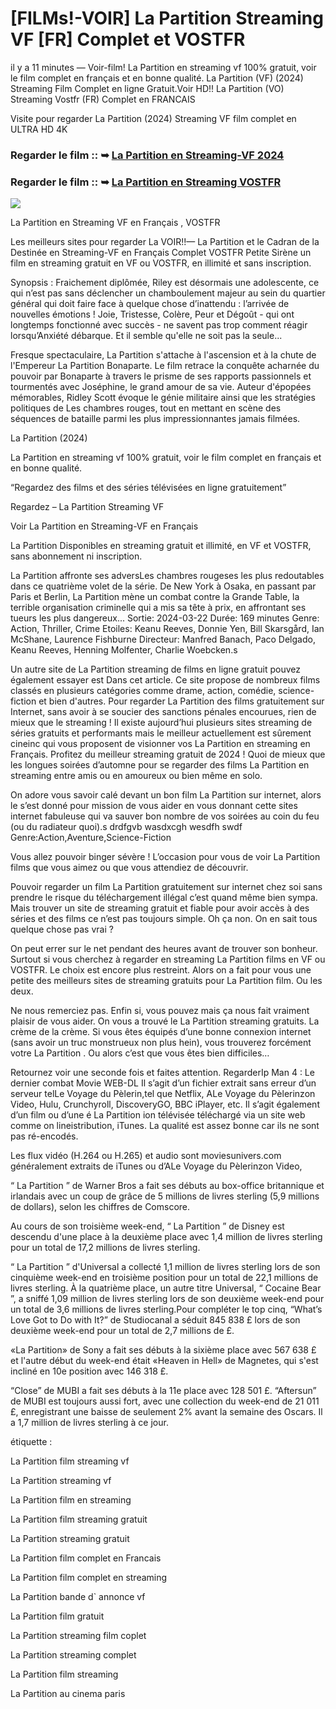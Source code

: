 # [FILMs!-VOIR] La Partition Streaming VF [FR] Complet et VOSTFR

il y a 11 minutes — Voir-film! La Partition en streaming vf 100% gratuit, voir le film complet en français et en bonne qualité. La Partition (VF) (2024) Streaming Film Complet en ligne Gratuit.Voir HD!! La Partition (VO) Streaming Vostfr (FR) Complet en FRANCAIS

Visite pour regarder La Partition (2024) Streaming VF film complet en ULTRA HD 4K

### Regarder le film :: ➥ [La Partition en Streaming-VF 2024](https://t.co/Xa7egeGcsV)

### Regarder le film :: ➥ [La Partition en Streaming VOSTFR](https://t.co/Xa7egeGcsV)

<p dir="auto"><a href="https://t.co/Xa7egeGcsV" title="PLAYNOW" rel="nofollow"><img src="https://i.imgur.com/jhNGoEt.gif" style="max-width: 100%;"></a></p>

La Partition en Streaming VF en Français , VOSTFR

Les meilleurs sites pour regarder La VOIR!!— La Partition et le Cadran de la Destinée en Streaming-VF en Français Complet VOSTFR Petite Sirène un film en streaming gratuit en VF ou VOSTFR, en illimité et sans inscription.

Synopsis : Fraichement diplômée, Riley est désormais une adolescente, ce qui n’est pas sans déclencher un chamboulement majeur au sein du quartier général qui doit faire face à quelque chose d’inattendu : l’arrivée de nouvelles émotions ! Joie, Tristesse, Colère, Peur et Dégoût - qui ont longtemps fonctionné avec succès - ne savent pas trop comment réagir lorsqu’Anxiété débarque. Et il semble qu'elle ne soit pas la seule...

Fresque spectaculaire, La Partition s'attache à l'ascension et à la chute de l'Empereur La Partition Bonaparte. Le film retrace la conquête acharnée du pouvoir par Bonaparte à travers le prisme de ses rapports passionnels et tourmentés avec Joséphine, le grand amour de sa vie. Auteur d'épopées mémorables, Ridley Scott évoque le génie militaire ainsi que les stratégies politiques de Les chambres rouges, tout en mettant en scène des séquences de bataille parmi les plus impressionnantes jamais filmées.

La Partition (2024)

La Partition en streaming vf 100% gratuit, voir le film complet en français et en bonne qualité.

“Regardez des films et des séries télévisées en ligne gratuitement”

Regardez – La Partition Streaming VF

Voir La Partition en Streaming-VF en Français

La Partition Disponibles en streaming gratuit et illimité, en VF et VOSTFR, sans abonnement ni inscription.

La Partition affronte ses adversLes chambres rougeses les plus redoutables dans ce quatrième volet de la série. De New York à Osaka, en passant par Paris et Berlin, La Partition mène un combat contre la Grande Table, la terrible organisation criminelle qui a mis sa tête à prix, en affrontant ses tueurs les plus dangereux... Sortie: 2024-03-22 Durée: 169 minutes Genre: Action, Thriller, Crime Etoiles: Keanu Reeves, Donnie Yen, Bill Skarsgård, Ian McShane, Laurence Fishburne Directeur: Manfred Banach, Paco Delgado, Keanu Reeves, Henning Molfenter, Charlie Woebcken.s

Un autre site de La Partition streaming de films en ligne gratuit pouvez également essayer est Dans cet article. Ce site propose de nombreux films classés en plusieurs catégories comme drame, action, comédie, science-fiction et bien d'autres. Pour regarder La Partition des films gratuitement sur Internet, sans avoir à se soucier des sanctions pénales encourues, rien de mieux que le streaming ! Il existe aujourd’hui plusieurs sites streaming de séries gratuits et performants mais le meilleur actuellement est sûrement cineinc qui vous proposent de visionner vos La Partition en streaming en Français. Profitez du meilleur streaming gratuit de 2024 ! Quoi de mieux que les longues soirées d’automne pour se regarder des films La Partition en streaming entre amis ou en amoureux ou bien même en solo.

On adore vous savoir calé devant un bon film La Partition sur internet, alors le s’est donné pour mission de vous aider en vous donnant cette sites internet fabuleuse qui va sauver bon nombre de vos soirées au coin du feu (ou du radiateur quoi).s drdfgvb wasdxcgh wesdfh swdf Genre:Action,Aventure,Science-Fiction

Vous allez pouvoir binger sévère ! L’occasion pour vous de voir La Partition films que vous aimez ou que vous attendiez de découvrir.

Pouvoir regarder un film La Partition gratuitement sur internet chez soi sans prendre le risque du téléchargement illégal c’est quand même bien sympa. Mais trouver un site de streaming gratuit et fiable pour avoir accès à des séries et des films ce n’est pas toujours simple. Oh ça non. On en sait tous quelque chose pas vrai ?

On peut errer sur le net pendant des heures avant de trouver son bonheur. Surtout si vous cherchez à regarder en streaming La Partition films en VF ou VOSTFR. Le choix est encore plus restreint. Alors on a fait pour vous une petite des meilleurs sites de streaming gratuits pour La Partition film. Ou les deux.

Ne nous remerciez pas. Enfin si, vous pouvez mais ça nous fait vraiment plaisir de vous aider. On vous a trouvé le La Partition streaming gratuits. La crème de la crème. Si vous êtes équipés d’une bonne connexion internet (sans avoir un truc monstrueux non plus hein), vous trouverez forcément votre La Partition . Ou alors c’est que vous êtes bien difficiles…

Retournez voir une seconde fois et faites attention. RegarderIp Man 4 : Le dernier combat Movie WEB-DL Il s’agit d’un fichier extrait sans erreur d’un serveur telLe Voyage du Pèlerin,tel que Netflix, ALe Voyage du Pèlerinzon Video, Hulu, Crunchyroll, DiscoveryGO, BBC iPlayer, etc. Il s’agit également d’un film ou d’une é La Partition ion télévisée téléchargé via un site web comme on lineistribution, iTunes. La qualité est assez bonne car ils ne sont pas ré-encodés.

Les flux vidéo (H.264 ou H.265) et audio sont moviesunivers.com généralement extraits de iTunes ou d’ALe Voyage du Pèlerinzon Video,

“ La Partition ” de Warner Bros a fait ses débuts au box-office britannique et irlandais avec un coup de grâce de 5 millions de livres sterling (5,9 millions de dollars), selon les chiffres de Comscore.

Au cours de son troisième week-end, “ La Partition ” de Disney est descendu d'une place à la deuxième place avec 1,4 million de livres sterling pour un total de 17,2 millions de livres sterling.

“ La Partition ” d'Universal a collecté 1,1 million de livres sterling lors de son cinquième week-end en troisième position pour un total de 22,1 millions de livres sterling. À la quatrième place, un autre titre Universal, “ Cocaine Bear ”, a sniffé 1,09 million de livres sterling lors de son deuxième week-end pour un total de 3,6 millions de livres sterling.Pour compléter le top cinq, “What’s Love Got to Do with It?” de Studiocanal a séduit 845 838 £ lors de son deuxième week-end pour un total de 2,7 millions de £.

«La Partition» de Sony a fait ses débuts à la sixième place avec 567 638 £ et l'autre début du week-end était «Heaven in Hell» de Magnetes, qui s'est incliné en 10e position avec 146 318 £.

“Close” de MUBI a fait ses débuts à la 11e place avec 128 501 £. “Aftersun” de MUBI est toujours aussi fort, avec une collection du week-end de 21 011 £, enregistrant une baisse de seulement 2% avant la semaine des Oscars. Il a 1,7 million de livres sterling à ce jour.

étiquette :

La Partition film streaming vf

La Partition streaming vf

La Partition film en streaming

La Partition film streaming gratuit

La Partition streaming gratuit

La Partition film complet en Francais

La Partition film complet en streaming

La Partition bande d` annonce vf

La Partition film gratuit

La Partition streaming film coplet

La Partition streaming complet

La Partition film streaming

La Partition au cinema paris
